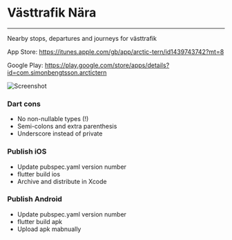 # Västtrafik Nära
---

Nearby stops, departures and journeys for västtrafik

App Store: https://itunes.apple.com/gb/app/arctic-tern/id1439743742?mt=8

Google Play: https://play.google.com/store/apps/details?id=com.simonbengtsson.arctictern

![Screenshot](https://is5-ssl.mzstatic.com/image/thumb/Purple128/v4/0a/75/55/0a755505-f237-7894-201d-7cf30bc9e023/pr_source.png/460x0w.png)

### Dart cons
- No non-nullable types (!)
- Semi-colons and extra parenthesis
- Underscore instead of private

### Publish iOS
- Update pubspec.yaml version number
- flutter build ios
- Archive and distribute in Xcode

### Publish Android
- Update pubspec.yaml version number
- flutter build apk
- Upload apk mabnually